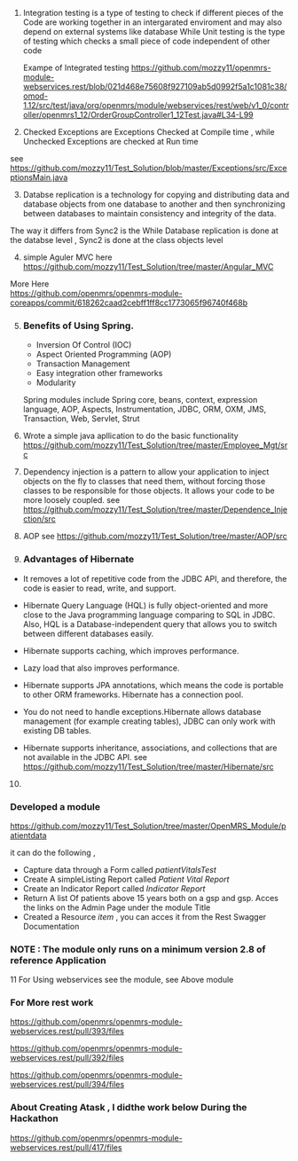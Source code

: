 1. Integration testing is a type of testing to check if different pieces of the Code are working together in an intergarated enviroment and may also depend on external systems like database
   While Unit testing is the type of testing which checks a small piece of code independent of other code

   Exampe of Integrated testing 
  https://github.com/mozzy11/openmrs-module-webservices.rest/blob/021d468e75608f927109ab5d0992f5a1c1081c38/omod-1.12/src/test/java/org/openmrs/module/webservices/rest/web/v1_0/controller/openmrs1_12/OrderGroupController1_12Test.java#L34-L99


  2. Checked Exceptions are Exceptions Checked at Compile time , while Unchecked Exceptions are checked at Run time

  see  https://github.com/mozzy11/Test_Solution/blob/master/Exceptions/src/ExceptionsMain.java

  3. Databse replication is a technology for copying and distributing data and database objects from one database to another and then synchronizing between databases to maintain consistency and integrity of the data. 

  The way it differs from Sync2 is the While Database replication is done at the databse level , Sync2 is done at the class objects level 

  4. simple Aguler MVC  here https://github.com/mozzy11/Test_Solution/tree/master/Angular_MVC

  More Here  
  https://github.com/openmrs/openmrs-module-coreapps/commit/618262caad2cebff1ff8cc1773065f96740f468b

  5. ###  Benefits of Using Spring.

        *  Inversion Of Control (IOC)
        *  Aspect Oriented Programming (AOP)
        * Transaction Management
        *  Easy integration other frameworks
        *  Modularity

        Spring modules include Spring core, beans, context, expression language, AOP, Aspects, Instrumentation, JDBC, ORM, OXM, JMS, Transaction, Web, Servlet, Strut

6. Wrote a simple java apllication to do the basic functionality
   https://github.com/mozzy11/Test_Solution/tree/master/Employee_Mgt/src


7. Dependency injection is a pattern to allow your application to inject objects on the fly to classes that need them, without forcing those classes to be responsible for those objects. It allows your code to be more loosely coupled. 
 see  https://github.com/mozzy11/Test_Solution/tree/master/Dependence_Injection/src

8. AOP  see   https://github.com/mozzy11/Test_Solution/tree/master/AOP/src

9.  ### Advantages of Hibernate 

* It removes a lot of repetitive code from the JDBC API, and therefore, the code is easier to read, write, and support.

* Hibernate Query Language (HQL) is fully object-oriented and more close to the Java programming language comparing to SQL in JDBC. Also, HQL is a Database-independent query that allows you to switch between different databases easily.

* Hibernate supports caching, which improves performance.

* Lazy load that also improves performance.

* Hibernate supports JPA annotations, which means the code is portable to other ORM frameworks.
Hibernate has a connection pool.

* You do not need to handle exceptions.Hibernate allows database management (for example creating tables), JDBC can only work with existing DB tables.

* Hibernate supports inheritance, associations, and collections that are not available in the JDBC API.
 see https://github.com/mozzy11/Test_Solution/tree/master/Hibernate/src


10. 
###  Developed a module
https://github.com/mozzy11/Test_Solution/tree/master/OpenMRS_Module/patientdata

it can do the following , 
* Capture data through a Form called *patientVitalsTest* 
* Create A simpleListing Report called *Patient Vital Report*
* Create an Indicator Report called *Indicator Report*
* Return A list Of patients above 15 years both on a gsp and gsp. Acces the links on the Admin Page under the module Title
* Created a Resource *item* , you can acces it from the Rest Swagger Documentation
### NOTE : The module only runs on a minimum version 2.8 of reference Application

11   For Using webservices see the module, 
see Above module
### For More rest work 
https://github.com/openmrs/openmrs-module-webservices.rest/pull/393/files

https://github.com/openmrs/openmrs-module-webservices.rest/pull/392/files

https://github.com/openmrs/openmrs-module-webservices.rest/pull/394/files 


###  About Creating Atask , I didthe work below During the Hackathon 
https://github.com/openmrs/openmrs-module-webservices.rest/pull/417/files


